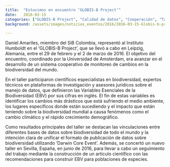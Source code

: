 ```yaml
---
title:  "Estuvimos en encuentro ‘GLOBIS-B Project’"
date:   2016-03-15
categories: ["GLOBIS-B Project", "Calidad de datos", "Cooperación", "Talleres", "2016"]
background: /assets/images/noticias_eventos/2016/2016-03-15-Globis-b-project.jpg

---
```


Daniel Amariles, miembro del SiB Colombia, representó al Instituto Humboldt en el ‘GLOBIS-B Project’, que se llevó a cabo en Leipzig, Alemania, entre el 29 de febrero y el 2 de marzo de 2016. El objetivo del encuentro, coordinado por la Universidad de Amsterdam, era avanzar en el desarrollo de un sistema cooperativo de monitoreo de  cambios en la biodiversidad del mundo.  

En el taller participaron científicos especialistas en biodiversidad, expertos técnicos en plataformas de investigación y asesores jurídicos sobre el manejo de datos, que definieron las Variables Esenciales de la Biodiversidad (EBV) por sus cifras en inglés. El fin de estas variables es identificar los cambios más drásticos que está sufriendo el medio ambiente, los lugares específicos donde están sucediendo y el impacto que están teniendo sobre la biodiversidad mundial a causa fenómenos como el cambio climático y el rápido crecimiento demográfico.  

Como resultados principales del taller se destacan las vinculaciones entre diferentes bases de datos sobre biodiversidad de todo el mundo y la intención clara de unificar el formato de publicación de datos sobre biodiversidad utilizando ‘Darwin Core Event’. Además, se concertó un nuevo taller en Sevilla, España, en junio de 2016, para llevar a cabo un seguimiento del trabajo mediante la construcción de un artículo científico con las recomendaciones para construir EBV para poblaciones de especies. 
